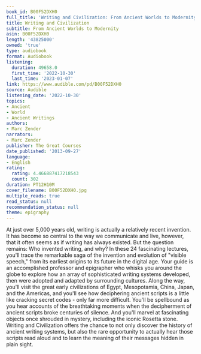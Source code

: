 ```yaml
---
book_id: B00F52DXH0
full_title: 'Writing and Civilization: From Ancient Worlds to Modernity'
title: Writing and Civilization
subtitle: From Ancient Worlds to Modernity
asin: B00F52DXH0
length: '43825000'
owned: 'true'
type: audiobook
format: Audiobook
listening:
  duration: 49658.0
  first_time: '2022-10-30'
  last_time: '2023-01-07'
link: https://www.audible.com/pd/B00F52DXH0
source: Audible
listening_date: '2022-10-30'
topics:
- Ancient
- World
- Ancient Writings
authors:
- Marc Zender
narrators:
- Marc Zender
publisher: The Great Courses
date_published: '2013-09-27'
language:
- English
rating:
  rating: 4.466887417218543
  count: 302
duration: PT12H10M
cover_filename: B00F52DXH0.jpg
multiple_reads: true
read_status: null
recommendation_status: null
theme: epigraphy
---
```

At just over 5,000 years old, writing is actually a relatively recent invention. It has become so central to the way we communicate and live, however, that it often seems as if writing has always existed.
But the question remains: Who invented writing, and why?
In these 24 fascinating lectures, you'll trace the remarkable saga of the invention and evolution of "visible speech," from its earliest origins to its future in the digital age. Your guide is an accomplished professor and epigrapher who whisks you around the globe to explore how an array of sophisticated writing systems developed, then were adopted and adapted by surrounding cultures.
Along the way, you'll visit the great early civilizations of Egypt, Mesopotamia, China, Japan, and the Americas, and you'll see how deciphering ancient scripts is a little like cracking secret codes - only far more difficult.
You'll be spellbound as you hear accounts of the breathtaking moments when the decipherment of ancient scripts broke centuries of silence. And you'll marvel at fascinating objects once shrouded in mystery, including the iconic Rosetta stone.
Writing and Civilization offers the chance to not only discover the history of ancient writing systems, but also the rare opportunity to actually hear those scripts read aloud and to learn the meaning of their messages hidden in plain sight.
